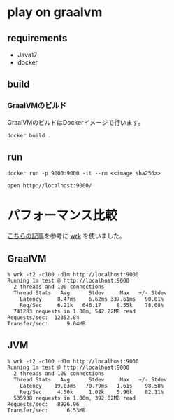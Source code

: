 # play on graalvm

## requirements

- Java17
- docker

## build

### GraalVMのビルド

GraalVMのビルドはDockerイメージで行います。

```shell
docker build .
```

## run

```shell
docker run -p 9000:9000 -it --rm <<image sha256>>
```

```shell
open http://localhost:9000/
```

# パフォーマンス比較

[こちらの記事](https://www.playframework.com/blog/play-on-graal)を参考に [wrk](https://github.com/wg/wrk) を使いました。

## GraalVM

```shell
% wrk -t2 -c100 -d1m http://localhost:9000
Running 1m test @ http://localhost:9000
  2 threads and 100 connections
  Thread Stats   Avg      Stdev     Max   +/- Stdev
    Latency     8.47ms    6.62ms 337.61ms   90.01%
    Req/Sec     6.21k   646.17     8.55k    78.08%
  741283 requests in 1.00m, 542.22MB read
Requests/sec:  12352.84
Transfer/sec:      9.04MB
```

## JVM

```shell
% wrk -t2 -c100 -d1m http://localhost:9000
Running 1m test @ http://localhost:9000
  2 threads and 100 connections
  Thread Stats   Avg      Stdev     Max   +/- Stdev
    Latency    19.03ms   70.79ms   1.61s    98.58%
    Req/Sec     4.50k     1.02k    5.96k    82.11%
  535938 requests in 1.00m, 392.02MB read
Requests/sec:   8926.96
Transfer/sec:      6.53MB
```
